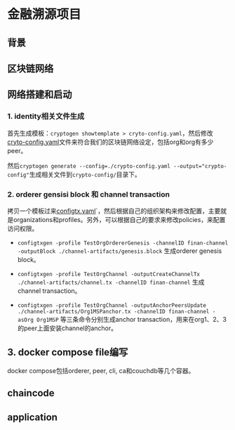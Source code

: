 # 金融溯源项目

## 背景


## 区块链网络

## 网络搭建和启动

### 1. identity相关文件生成
首先生成模板：`cryptogen showtemplate > cryto-config.yaml`，然后修改[cryto-config.yaml](./cryto-config.yaml)文件来符合我们的区块链网络设定，包括org和org有多少peer。

然后`cryptogen generate --config=./crypto-config.yaml --output="crypto-config"`生成相关文件到`crypto-config/`目录下。

### 2. orderer gensisi block 和 channel transaction
拷贝一个模板过来[configtx.yaml](./configtx.yaml)`，然后根据自己的组织架构来修改配置，主要就是organizations和profiles。另外，可以根据自己的要求来修改policies，来配置访问权限。

- `configtxgen -profile TestOrgOrdererGenesis -channelID finan-channel -outputBlock ./channel-artifacts/genesis.block` 生成orderer genesis block。

- `configtxgen -profile TestOrgChannel -outputCreateChannelTx ./channel-artifacts/channel.tx -channelID finan-channel` 生成 channel transaction。

- `configtxgen -profile TestOrgChannel -outputAnchorPeersUpdate ./channel-artifacts/Org1MSPanchor.tx -channelID finan-channel -asOrg Org1MSP` 等三条命令分别生成anchor transaction，用来在org1、2、3的peer上面安装channel的anchor。

## 3. docker compose file编写
docker compose包括orderer, peer, cli, ca和couchdb等几个容器。

## chaincode


## application